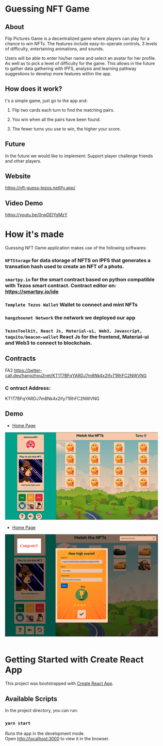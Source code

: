 # Guessing NFT Game

## About

Flip Pictures Game is a decentralized game where players can play for a chance to win NFTs. The features include easy-to-operate controls, 3 levels of difficulty, entertaining animations, and sounds.


Users will be able to enter his/her name and select an avatar for her profile. As well as to pick a level of difficulty for the game. This allows in the future to gather data gathering with IPFS, analysis and learning pathway suggestions to develop more features within the app.

## How does it work?

t's a simple game, just go to the app and:

1. Flip two cards each turn to find the matching pairs.

2. You win when all the pairs have been found.

3. The fewer turns you use to win, the higher your score.

## Future

In the future we would like to implement: Support player challenge friends and other players.

## Website

https://nft-guess-tezos.netlify.app/

## Video Demo
https://youtu.be/0rwDEIYgMzY


# How it's made

Guessing NFT Game application makes use of the following softwares:

### `NFTStorage` for data storage of NFTS on IPFS that generates a transation hash used to create an NFT of a photo.

### `smartpy.io` for the smart contract based on python compatible with Tezos smart contract. Contract editor on: https://smartpy.io/ide

### `Templete Tezos Wallet` Wallet to connect and mint NFTs

### `hangzhounet Network` the network we deployed our app

### `TezosToolkit, React Js, Material-ui, Web3, Javascript, taquito/beacon-wallet` React Js for the frontend, Material-ui and Web3 to connect to blockchain.

## Contracts

FA2
https://better-call.dev/hangzhou2net/KT1T7BFqYARDJ7m8Nk4x2ify71RhFC2NWVNG

### C ontract Address:

KT1T7BFqYARDJ7m8Nk4x2ify71RhFC2NWVNG

## Demo

- [Home Page](https://nft-guess-tezos.netlify.app/)

![Home Page](https://raw.githubusercontent.com/electrone901/Guess-NFT--Game/main/profile-images/home.png)

- [Home Page](https://nft-guess-tezos.netlify.app/)

![Winners Page](https://raw.githubusercontent.com/electrone901/Guess-NFT--Game/main/profile-images/Mint.png) <br> <br>

# Getting Started with Create React App

This project was bootstrapped with [Create React App](https://github.com/facebook/create-react-app).

## Available Scripts

In the project directory, you can run:

### `yarn start`

Runs the app in the development mode.\
Open [http://localhost:3000](http://localhost:3000) to view it in the browser.

